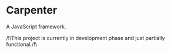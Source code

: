 # Carpenter
A JavaScript framework.

/!\This project is currently in development phase and just partially functional./!\
